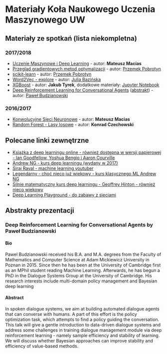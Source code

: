 # Materiały Koła Naukowego Uczenia Maszynowego UW

## Materiały ze spotkań (lista niekompletna)

### 2017/2018

* [Uczenie Maszynowe i Deep Learning](materials/2017_2018/UczenieMaszynoweDeepLearning_MMacias.odp) - autor: __Mateusz Macias__
* [Przegląd gradientowych metod optymalizacji](https://github.com/PrzemekPobrotyn/optimizers-comparison-talk) - autor: [Przemek Pobrotyn](https://github.com/PrzemekPobrotyn)
* [scikit-learn](https://github.com/PrzemekPobrotyn/sklearn_pipelines_talk/blob/master/sklearn%20presentation.ipynb) - autor: [Przemek Pobrotyn](https://github.com/PrzemekPobrotyn)
* [Word2Vec - explore](https://github.com/lamyiowce/word2vec-explore) - autor: [Julia Bazińska](https://github.com/lamyiowce)
* [XGBoost](materials/2017_2018/XGBoost_JTyrek.pdf) - autor: __Jakub Tyrek__, dodatkowe materiały: [Jupyter Notebook](materials/2017_2018/resources/XGBoost_JTyrek.ipynb)
* [Deep Reinforcement Learning for Conversational Agents](https://github.com/budzianowski/budzianowski.github.io/blob/master/data/drl_warsaw.pdf) ([abstrakt](materials/2017_2018/abstract/DeepReinforcementLearningForConversationalAgents_PBudzianowski.md)) - autor: [Paweł Budzianowski](https://github.com/budzianowski)

### 2016/2017

* [Konwolucyjne Sieci Neuronowe](materials/2016_2017/KonwolucyjneSieciNeuronowe_MMacias.odp) - autor: __Mateusz Macias__
* [Random Forest - Lasy losowe](materials/2016_2017/RandomForest_KCzechowski.pdf) - autor: __Konrad Czechowski__

## Polecane linki zewnętrzne

* [Książka z deep learningu online - również dostępna w wersji papierowej - Ian Goodfellow, Yoshua Bengio i Aaron Courville](http://www.deeplearningbook.org/)
* [Andrew NG - kurs deep learningu (wydany w 2017)](https://www.youtube.com/channel/UCcIXc5mJsHVYTZR1maL5l9w/playlists)
* [Siraj Raval - machine learning youtuber](https://www.youtube.com/channel/UCWN3xxRkmTPmbKwht9FuE5A)
* [Legendarny - choć nieco już wiekowy - kurs klasycznego ML Andrew NG](https://www.coursera.org/learn/machine-learning)
* [Silnie matematyczny kurs deep learningu - Geoffrey Hinton - również nieco wiekowy](https://www.youtube.com/watch?v=cbeTc-Urqak&list=PLoRl3Ht4JOcdU872GhiYWf6jwrk_SNhz9)
* [Deep Learning Playground - do zabawy z sieciami](https://playground.tensorflow.org/)

## Abstrakty prezentacji

### Deep Reinforcement Learning for Conversational Agents by Paweł Budzianowski

#### Bio

Pawel Budzianowski received his B.A. and M.A. degrees from the Faculty of Mathematics and Computer Science at Adam Mickiewicz University in Poznan in 2015. Since then he has been at the University of Cambridge first as an MPhil student reading Machine Learning. Afterwards, he has begun a PhD in the Dialogue Systems Group at the University of Cambridge. His research interests include multi-domain policy management and Bayesian deep learning

#### Abstract

In spoken dialogue systems, we aim at building automated dialogue agents that can converse with humans. A part of this effort is the policy optimization task, which attempts to find a policy guiding the conversation. This talk will give a gentle introduction to data-driven dialogue systems and address some challenges in training dialogue management module via deep reinforcement learning - namely sample efficiency and stability of learning. We will discuss whether Bayesian approaches can improve stability and efficiency of value-based methods.